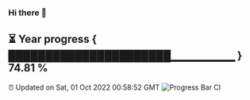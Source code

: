 ### Hi there 👋
⏳ Year progress { ██████████████████████▁▁▁▁▁▁▁▁ } 74.81 %
---
⏰ Updated on Sat, 01 Oct 2022 00:58:52 GMT
![Progress Bar CI](https://github.com/Moyi321/Moyi321/workflows/Progress%20Bar%20CI/badge.svg)
